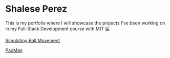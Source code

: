 # Shalese Perez
This is my portfolio where I will showcase the projects I've been working on in my Full-Stack Development course with MIT 💻

[Simulating Ball Movement](https://github.com/shaleseperez/shaleseperez.github.io/tree/main/Simulating%20Ball%20Movement) 

[PacMan](https://github.com/shaleseperez/shaleseperez.github.io/tree/main/PacMan)
